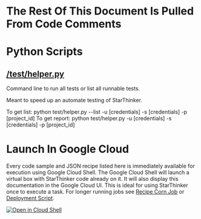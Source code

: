 # The Rest Of This Document Is Pulled From Code Comments


# Python Scripts


## [/test/helper.py](/test/helper.py)

Command line to run all tests or list all runnable tests.

Meant to speed up an automate testing of StarThinker.

To get list: python test/helper.py --list -u [credentials] -s [credentials] -p [project_id]
To get report: python test/helper.py -u [credentials] -s [credentials] -p [project_id]



# Launch In Google Cloud

Every code sample and JSON recipe listed here is immediately available for execution using Google Cloud Shell.  The Google Cloud Shell will launch a virtual box with StarThinker code already on it.  It will also display this documentation in the Google Cloud UI.  This is ideal for using StarThinker once to execute a task.  For longer running jobs see [Recipe Corn Job](/cron/README.md) or [Deployment Script](/deploy/README.md).

[![Open in Cloud Shell](http://gstatic.com/cloudssh/images/open-btn.svg)](https://console.cloud.google.com/cloudshell/editor?cloudshell_git_repo=https%3A%2F%2Fgithub.com%2Fgoogle%2Fstarthinker&cloudshell_print=%2FLAUNCH_RECIPE.txt&cloudshell_tutorial=%2Ftest%2FREADME.md)
